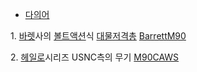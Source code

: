   * [다의어](%EB%8B%A4%EC%9D%98%EC%96%B4.md)  

1\. [바렛](%EB%B0%94%EB%A0%9B.md)사의
[볼트액션](%EB%B3%BC%ED%8A%B8%EC%95%A1%EC%85%98.md)식
[대물저격총](%EB%8C%80%EB%AC%BC%EC%A0%80%EA%B2%A9%EC%B4%9D.md) [BarrettM90](Barrett%20M90.md)

2\. [헤일로](%ED%97%A4%EC%9D%BC%EB%A1%9C.md)시리즈 USNC측의 무기 [M90CAWS](M90%20CAWS.md)

